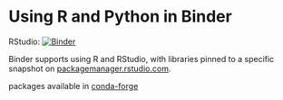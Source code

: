 # Using R and Python in Binder



RStudio: [![Binder](http://mybinder.org/badge_logo.svg)](http://mybinder.org/v2/gh/tataphani/b_pt/master?urlpath=rstudio)

Binder supports using R and RStudio, with libraries pinned to a specific
snapshot on [packagemanager.rstudio.com](https://packagemanager.rstudio.com/client/#/).

packages available in [conda-forge](https://conda-forge.org/)
 
